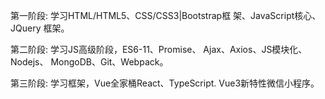 第一阶段:
学习HTML/HTML5、CSS/CSS3|Bootstrap框
架、JavaScript核心、JQuery
框架。

第二阶段:
学习JS高级阶段，ES6-11、Promise、
Ajax、Axios、JS模块化、Nodejs、
MongoDB、Git、Webpack。

第三阶段:
学习框架，Vue全家桶React、TypeScript.
Vue3新特性微信小程序。